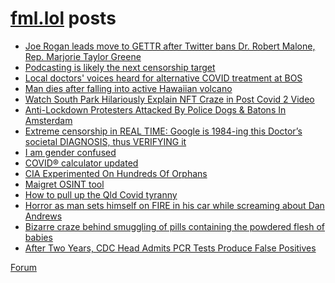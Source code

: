 # [fml.lol](https://fml.lol) posts
<!-- BLOG-POST-LIST:START -->
- [Joe Rogan leads move to GETTR after Twitter bans Dr. Robert Malone, Rep. Marjorie Taylor Greene](https://fml.lol/joe-rogan-leads-move-to-gettr-after-twitter-bans-dr-robert-malone-rep-marjorie-taylor-greene/)
- [Podcasting is likely the next censorship target](https://fml.lol/podcasting-is-likely-the-next-censorship-target/)
- [Local doctors&#39; voices heard for alternative COVID treatment at BOS](https://fml.lol/local-doctors-voices-heard-for-alternative-covid-treatment-at-bos/)
- [Man dies after falling into active Hawaiian volcano](https://fml.lol/man-falls-into-volcano/)
- [Watch South Park Hilariously Explain NFT Craze in Post Covid 2 Video](https://fml.lol/watch-south-park-hilariously-explain-nft-craze-in-post-covid-2-video/)
- [Anti-Lockdown Protesters Attacked By Police Dogs &amp; Batons In Amsterdam](https://fml.lol/anti-lockdown-protesters-attacked-by-police-dogs/)
- [Extreme censorship in REAL TIME: Google is 1984-ing this Doctor’s societal DIAGNOSIS, thus VERIFYING it](https://fml.lol/extreme-censorship-in-real-time-google-is-1984-ing-this-doctors-societal-diagnosis-thus-verifying-it/)
- [I am gender confused](https://fml.lol/i-am-gender-confused/)
- [COVID® calculator updated](https://fml.lol/covid-calculator-updated/)
- [CIA Experimented On Hundreds Of Orphans](https://fml.lol/cia-experimented-on-hundreds-of-orphans/)
- [Maigret OSINT tool](https://fml.lol/maigret-osint/)
- [How to pull up the Qld Covid tyranny](https://fml.lol/how-to-pull-up-the-qld-covid-tyranny/)
- [Horror as man sets himself on FIRE in his car while screaming about Dan Andrews](https://fml.lol/horror-as-man-sets-himself-on-fire-in-his-car-while-screaming-about-dan-andrews/)
- [Bizarre craze behind smuggling of pills containing the powdered flesh of babies](https://fml.lol/bizarre-craze-behind-smuggling-of-pills-containing-the-powdered-flesh-of-babies/)
- [After Two Years, CDC Head Admits PCR Tests Produce False Positives](https://fml.lol/after-two-years-cdc-head-admits-pcr-tests-produce-false-positives/)
<!-- BLOG-POST-LIST:END -->

[Forum](https://forum.fml.lol)
